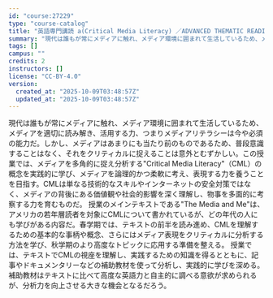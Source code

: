 ```yaml
---
id: "course:27229"
type: "course-catalog"
title: "英語専門講読 a(Critical Media Literacy) ／ADVANCED THEMATIC READING (A)"
summary: "現代は誰もが常にメディアに触れ、メディア環境に囲まれて生活しているため、メディアを適切に読み解き、活用する力、つまりメディアリテラシーは今や必須の能力だ。しかし、メディアはあまりにも当たり前のものであるため、普段意識することはなく、それをク…"
tags: []
campus: ""
credits: 2
instructors: []
license: "CC-BY-4.0"
version:
  created_at: "2025-10-09T03:48:57Z"
  updated_at: "2025-10-09T03:48:57Z"
---
```

現代は誰もが常にメディアに触れ、メディア環境に囲まれて生活しているため、メディアを適切に読み解き、活用する力、つまりメディアリテラシーは今や必須の能力だ。しかし、メディアはあまりにも当たり前のものであるため、普段意識することはなく、それをクリティカルに捉えることは意外とむずかしい。この授業では、メディアを多角的に捉え分析する"Critical Media Literacy"（CML）の概念を実践的に学び、メディアを論理的かつ柔軟に考え、表現する力を養うことを目指す。CMLは単なる技術的なスキルやインターネットの安全対策ではなく、メディアの背後にある価値観や社会的影響を深く理解し、物事を多面的に考察する力を育むものだ。 授業のメインテキストである"The Media and Me"は、アメリカの若年層読者を対象にCMLについて書かれているが、どの年代の人にも学びがある内容だ。春学期では、テキストの前半を読み進め、CMLを理解するための基本的な事柄や概念、さらにはメディア表現をクリティカルに分析する方法を学び、秋学期のより高度なトピックに応用する準備を整える。 授業では、テキストでCMLの視座を理解し、実践するための知識を得るとともに、記事やドキュメンタリーなどの補助教材を使って分析し、実践的に学びを深める。補助教材はテキストに比べて高度な英語力と自主的に調べる意欲が求められるが、分析力を向上させる大きな機会となるだろう。

